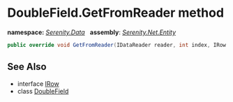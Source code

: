 # DoubleField.GetFromReader method
**namespace:** *[Serenity.Data](../../README.md#serenity.data-namespace)*   **assembly**: *[Serenity.Net.Entity](../../README.md)*

```csharp
public override void GetFromReader(IDataReader reader, int index, IRow row)
```

## See Also

* interface [IRow](../IRow.md)
* class [DoubleField](../DoubleField.md)